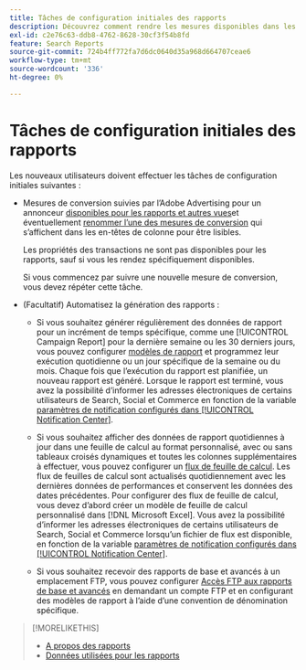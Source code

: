 ```yaml
---
title: Tâches de configuration initiales des rapports
description: Découvrez comment rendre les mesures disponibles dans les rapports et comment automatiser les rapports.
exl-id: c2e76c63-ddb8-4762-8628-30cf3f54b8fd
feature: Search Reports
source-git-commit: 724b4ff772fa7d6dc0640d35a968d664707ceae6
workflow-type: tm+mt
source-wordcount: '336'
ht-degree: 0%

---
```


# Tâches de configuration initiales des rapports

Les nouveaux utilisateurs doivent effectuer les tâches de configuration initiales suivantes :

* Mesures de conversion suivies par l’Adobe Advertising pour un annonceur [disponibles pour les rapports et autres vues](/help/search-social-commerce/admin/conversion-metrics/conversion-metric-edit-available.md)et éventuellement [renommer l’une des mesures de conversion](/help/search-social-commerce/admin/conversion-metrics/conversion-metric-edit-display-name.md) qui s’affichent dans les en-têtes de colonne pour être lisibles.

  Les propriétés des transactions ne sont pas disponibles pour les rapports, sauf si vous les rendez spécifiquement disponibles.

  Si vous commencez par suivre une nouvelle mesure de conversion, vous devez répéter cette tâche.

* (Facultatif) Automatisez la génération des rapports :

   * Si vous souhaitez générer régulièrement des données de rapport pour un incrément de temps spécifique, comme une [!UICONTROL Campaign Report] pour la dernière semaine ou les 30 derniers jours, vous pouvez configurer [modèles de rapport](/help/search-social-commerce/reports/automation/templates/template-about.md) et programmez leur exécution quotidienne ou un jour spécifique de la semaine ou du mois. Chaque fois que l’exécution du rapport est planifiée, un nouveau rapport est généré. Lorsque le rapport est terminé, vous avez la possibilité d’informer les adresses électroniques de certains utilisateurs de Search, Social et Commerce en fonction de la variable [paramètres de notification configurés dans [!UICONTROL Notification Center]](/help/search-social-commerce/notifications/notification-about.md).

   * Si vous souhaitez afficher des données de rapport quotidiennes à jour dans une feuille de calcul au format personnalisé, avec ou sans tableaux croisés dynamiques et toutes les colonnes supplémentaires à effectuer, vous pouvez configurer un [flux de feuille de calcul](/help/search-social-commerce/reports/automation/spreadsheet-feeds/spreadsheet-feed-about.md). Les flux de feuilles de calcul sont actualisés quotidiennement avec les dernières données de performances et conservent les données des dates précédentes. Pour configurer des flux de feuille de calcul, vous devez d’abord créer un modèle de feuille de calcul personnalisé dans [!DNL Microsoft Excel]. Vous avez la possibilité d’informer les adresses électroniques de certains utilisateurs de Search, Social et Commerce lorsqu’un fichier de flux est disponible, en fonction de la variable [paramètres de notification configurés dans [!UICONTROL Notification Center]](/help/search-social-commerce/notifications/notification-about.md).

   * Si vous souhaitez recevoir des rapports de base et avancés à un emplacement FTP, vous pouvez configurer [Accès FTP aux rapports de base et avancés](/help/search-social-commerce/reports/automation/ftp-reports.md) en demandant un compte FTP et en configurant des modèles de rapport à l’aide d’une convention de dénomination spécifique.

>[!MORELIKETHIS]
>
>* [A propos des rapports](report-about.md)
>* [Données utilisées pour les rapports](data-used-for-reports.md)

